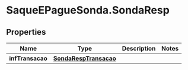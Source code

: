 # SaqueEPagueSonda.SondaResp

## Properties
Name | Type | Description | Notes
------------ | ------------- | ------------- | -------------
**infTransacao** | [**SondaRespTransacao**](SondaRespTransacao.md) |  | 



